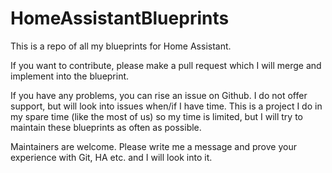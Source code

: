# HomeAssistantBlueprints
This is a repo of all my blueprints for Home Assistant. 

If you want to contribute, please make a pull request which I will merge and implement into the blueprint. 

If you have any problems, you can rise an issue on Github. I do not offer support, but will look into issues when/if I have time. This is a project I do in my spare time (like the most of us) so my time is limited, but I will try to maintain these blueprints as often as possible. 

Maintainers are welcome. Please write me a message and prove your experience with Git, HA etc. and I will look into it. 
